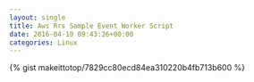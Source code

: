 ```yaml
---
layout: single                                                                                                              
title: Aws Rrs Sample Event Worker Script                                                                                                                       
date: 2016-04-19 09:43:26+00:00                                                                                                                        
categories: Linux                                                                                                                
---                                                                                                                              
```


{% gist makeittotop/7829cc80ecd84ea310220b4fb713b600 %}                                                                                                           

